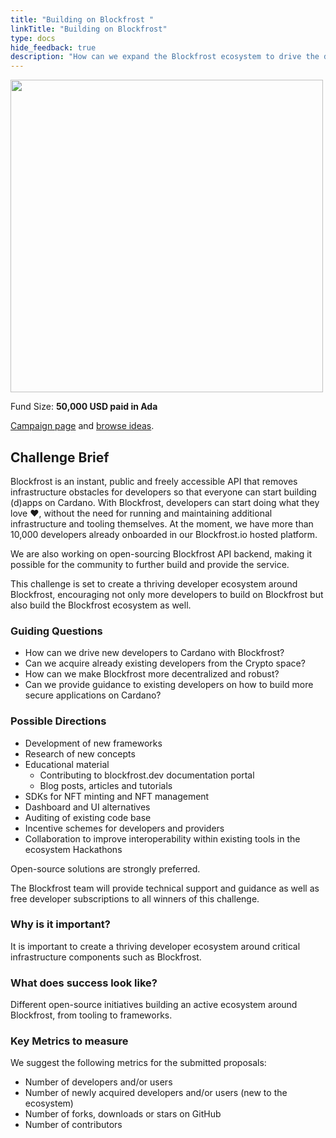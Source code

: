 ```yaml
---
title: "Building on Blockfrost "
linkTitle: "Building on Blockfrost"
type: docs
hide_feedback: true
description: "How can we expand the Blockfrost ecosystem to drive the developer adoption on Cardano?"
---
```

<img src="https://cardano.ideascale.com/community-library/accounts/93/936143/Public/12-Building-on-Blockfrost-fdb9c3.png" style="width:500px;height500px">

Fund Size: **50,000 USD paid in Ada**

[Campaign page](https://cardano.ideascale.com/c/campaigns/26603/about) and [browse ideas](https://cardano.ideascale.com/c/campaigns/26603/stage/stage-insightsharinge008b0/ideas/unspecified).

## Challenge Brief
Blockfrost is an instant, public and freely accessible API that removes infrastructure obstacles for developers so that everyone can start building (d)apps on Cardano. With Blockfrost, developers can start doing what they love ❤️, without the need for running and maintaining additional infrastructure and tooling themselves. At the moment, we have more than 10,000 developers already onboarded in our Blockfrost.io hosted platform.

We are also working on open-sourcing Blockfrost API backend, making it possible for the community to further build and provide the service.

This challenge is set to create a thriving developer ecosystem around Blockfrost, encouraging not only more developers to build on Blockfrost but also build the Blockfrost ecosystem as well.



### Guiding Questions

- How can we drive new developers to Cardano with Blockfrost?
- Can we acquire already existing developers from the Crypto space?
- How can we make Blockfrost more decentralized and robust?
- Can we provide guidance to existing developers on how to build more secure applications on Cardano?

### Possible Directions

- Development of new frameworks 
- Research of new concepts
- Educational material
  - Contributing to blockfrost.dev documentation portal
  - Blog posts, articles and tutorials
- SDKs for NFT minting and NFT management
- Dashboard and UI alternatives
- Auditing of existing code base
- Incentive schemes for developers and providers
- Collaboration to improve interoperability within existing tools in the ecosystem
Hackathons

Open-source solutions are strongly preferred.

The Blockfrost team will provide technical support and guidance as well as free developer subscriptions to all winners of this challenge.

### Why is it important?
It is important to create a thriving developer ecosystem around critical infrastructure components such as Blockfrost.

### What does success look like?
Different open-source initiatives building an active ecosystem around Blockfrost, from tooling to frameworks.

### Key Metrics to measure
We suggest the following metrics for the submitted proposals:

- Number of developers and/or users
- Number of newly acquired developers and/or users (new to the ecosystem)
- Number of forks, downloads or stars on GitHub
- Number of contributors